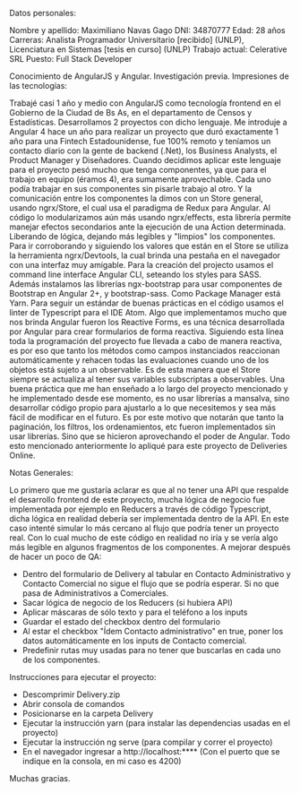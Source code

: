 Datos personales:

Nombre y apellido: Maximiliano Navas Gago
DNI: 34870777
Edad: 28 años
Carreras: Analista Programador Universitario [recibido] (UNLP), Licenciatura en Sistemas [tesis en curso] (UNLP)
Trabajo actual: Celerative SRL
Puesto: Full Stack Developer

Conocimiento de AngularJS y Angular. Investigación previa. Impresiones de las tecnologías:

Trabajé casi 1 año y medio con AngularJS como tecnología frontend en el Gobierno de la Ciudad de Bs As, en
el departamento de Censos y Estadísticas. Desarrollamos 2 proyectos con dicho lenguaje.
Me introduje a Angular 4 hace un año para realizar un proyecto que duró exactamente 1 año para una Fintech
Estadounidense, fue 100% remoto y teníamos un contacto diario con la gente de backend (.Net), los Business
Analysts, el Product Manager y Diseñadores.
Cuando decidimos aplicar este lenguaje para el proyecto pesó mucho que tenga componentes, ya que para el
trabajo en equipo (éramos 4), era sumamente aprovechable. Cada uno podía trabajar en sus componentes sin
pisarle trabajo al otro. Y la comunicación entre los componentes la dimos con un Store general, usando ngrx/Store, el cual usa el paradigma de Redux para Angular.
Al código lo modularizamos aún más usando ngrx/effects, esta librería permite manejar efectos secondarios
ante la ejecución de una Action determinada. Liberando de lógica, dejando más legibles y "limpios" los componentes.
Para ir corroborando y siguiendo los valores que están en el Store se utiliza la herramienta ngrx/Devtools, la cual brinda una pestaña en el navegador con una interfaz muy amigable.
Para la creación del projecto usamos el command line interface Angular CLI, seteando los styles para SASS.
Además instalamos las librerías ngx-bootstrap para usar componentes de Bootstrap en Angular 2+, y bootstrap-sass.
Como Package Manager está Yarn.
Para seguir un estándar de buenas prácticas en el código usamos el linter de Typescript para el IDE Atom.
Algo que implementamos mucho que nos brinda Angular fueron los Reactive Forms, es una técnica desarrollada por Angular para crear formularios de forma reactiva. Siguiendo esta línea toda la programación del proyecto fue llevada a cabo de manera reactiva, es por eso que tanto los métodos como campos instanciados reaccionan automáticamente y rehacen todas las evaluaciones cuando uno de los objetos está sujeto a un observable. Es de esta manera que el Store siempre se actualiza al tener sus variables subscriptas a observables.
Una buena práctica que me han enseñado a lo largo del proyecto mencionado y he implementado desde ese momento, es no usar librerías a mansalva, sino desarrollar código propio para ajustarlo a lo que necesitemos y sea más fácil de modificar en el futuro. Es por este motivo que notarán que tanto la paginación, los filtros, los ordenamientos, etc fueron implementados sin usar librerías. Sino que se hicieron aprovechando el poder de Angular. 
Todo esto mencionado anteriormente lo apliqué para este proyecto de Deliveries Online.

Notas Generales:

Lo primero que me gustaría aclarar es que al no tener una API que respalde el desarrollo frontend de este proyecto, mucha lógica de negocio fue implementada por ejemplo en Reducers a través de código Typescript, dicha lógica en realidad debería ser implementada dentro de la API. En este caso intenté simular lo más cercano al flujo que podría tener un proyecto real. Con lo cual mucho de este código en realidad no iría y se vería algo más legible en algunos fragmentos de los componentes.
A mejorar después de hacer un poco de QA:
  - Dentro del formulario de Delivery al tabular en Contacto Administrativo y Contacto Comercial no sigue el flujo que se podría esperar. Si no que pasa de Administrativos a Comerciales.
  - Sacar lógica de negocio de los Reducers (si hubiera API)
  - Aplicar máscaras de sólo texto y para el teléfono a los inputs
  - Guardar el estado del checkbox dentro del formulario
  - Al estar el checkbox "Ídem Contacto administrativo" en true, poner los datos automáticamente en los inputs de Contacto comercial.
  - Predefinir rutas muy usadas para no tener que buscarlas en cada uno de los componentes.

Instrucciones para ejecutar el proyecto:
- Descomprimir Delivery.zip
- Abrir consola de comandos
- Posicionarse en la carpeta Delivery
- Ejecutar la instrucción yarn (para instalar las dependencias usadas en el proyecto)
- Ejecutar la instrucción ng serve (para compilar y correr el proyecto)
- En el navegador ingresar a http://localhost:**** (Con el puerto que se indique en la consola, en mi caso es 4200)

Muchas gracias.
